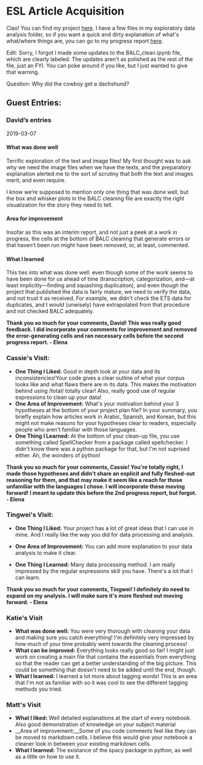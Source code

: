 # ESL Article Acquisition

Ciao! You can find my project [here](https://github.com/Data-Science-for-Linguists-2019/ESL-Article-Acquisition). I have a few files in my exploratory data analysis folder, so if you want a quick and dirty explanation of what's what/where things are, you can go to my progress report [here](https://github.com/Data-Science-for-Linguists-2019/ESL-Article-Acquisition/blob/master/progress_report.md).

Edit: Sorry, I forgot I made some updates to the BALC_clean.ipynb file, which are clearly labeled. The updates aren't as polished as the rest of the file, just an FYI. You can poke around if you like, but I just wanted to give that warning.

Question: Why did the cowboy get a dachshund?

## Guest Entries:

### David’s entries

2019-03-07

#### What was done well

Terrific exploration of the text and image files! My first thought was to ask why we need the image files when we have the texts, and the preparatory explanation alerted me to the sort of scrutiny that both the text and images merit, and even require.

I know we’re supposed to mention only one thing that was done well, but the box and whisker plots in the BALC cleaning file are exactly the right visualization for the story they need to tell.

#### Area for improvement

Insofar as this was an interim report, and not just a peek at a work in progress, the cells at the bottom of BALC cleaning that generate errors or that haven’t been run might have been removed, or, at least, commented.

#### What I learned

This ties into what was done well: even though some of the work seems to have been done for us ahead of time (transcription, categorization, and—at least implicitly—finding and squashing duplication), and even though the project that published the data is fairly mature, we need to verify the data, and not trust it as received. For example, we didn’t check the ETS data for duplicates, and I would (unwisely) have extrapolated from that procedure and not checked BALC adequately.

__**Thank you so much for your comments, David! This was really good feedback. I did incorporate your comments for improvement and removed the error-generating cells and ran necessary cells before the second progress report. - Elena**__


### Cassie's Visit:
* **One Thing I Liked:** Good in depth look at your data and its
inconsistencies!Your code gives a clear outline of what your corpus
looks like and what flaws there are in its data. This makes the
motivation behind using /total/ totally clear! Also, really good use of
regular expressions to clean up your data!
* **One Area of Improvement:** What's your motivation behind your 3
hypotheses at the bottom of your project plan file? In your summary, you
briefly explain how articles work in Arabic, Spanish, and Korean, but
this might not make reasons for your hypotheses clear to readers,
especially people who aren't familiar with those languages.
* **One Thing I Learned:** At the bottom of your clean-up file, you use
something called SpellChecker from a package called spellchecker. I
didn't know there was a python package for that, but I'm not suprised
either. Ah, the wonders of python!

__**Thank you so much for your comments, Cassie! You're totally right, I made those hypotheses and didn't share an explicit and fully fleshed-out reasoning for them, and that may make it seem like a reach for those unfamiliar with the languages I chose. I will incorporate these moving forward! I meant to update this before the 2nd progress report, but forgot. - Elena**__

### Tingwei's Visit:
* **One Thing I Liked:** Your project has a lot of great ideas that I can use in mine. And I really like the way you did for data processing and analysis.

* **One Area of Improvement:** You can add more explanation to your data analysis to make it clear.

* **One Thing I Learned:** Many data processing method. I am really impressed by the regular expressions skill you have. There's a lot that I can learn.

__**Thank you so much for your comments, Tingwei! I definitely do need to expand on my analysis. I will make sure it's more fleshed out moving forward. - Elena**__


### Katie's Visit
- **What was done well:** You were very thorough with cleaning your data and making sure you catch everything! I'm definitely very impressed by how much of your time probably went towards the cleaning process!
- **What can be improved:** Everything looks really good so far! I might just work on creating a main file that contains the essentials from everything so that the reader can get a better understanding of the big picture. This could be something that doesn't need to be added until the end, though.
- **What I learned:** I learned a lot more about tagging words! This is an area that I'm not as familiar with so it was cool to see the different tagging methods you tried.

### Matt's Visit
- __What I liked:__ Well detailed explanations at the start of every notebook. Also good demonstration of knowledge on your subject material 
- __Area of improvement:__Some of you code comments feel like they can be moved to markdown cells. I believe this would give your notebook a cleaner look in between your existing markdown cells.
- __What I learned:__ The existance of the spacy package in python, as well as a little on how to use it. 